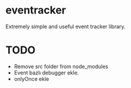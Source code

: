 # eventracker

Extremely simple and useful event tracker library.

# TODO

- Remove src folder from node_modules
- Event bazlı debugger ekle.
- onlyOnce ekle